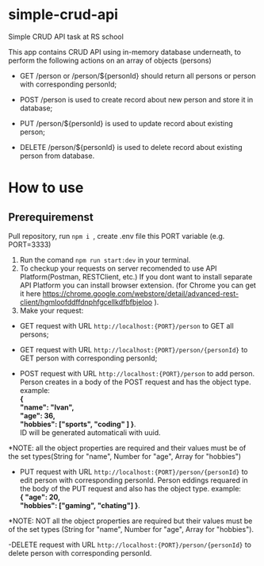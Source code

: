# simple-crud-api
Simple CRUD API task at RS school

This app contains CRUD API using in-memory database underneath, to perform the following actions on an array of objects (persons)

- GET /person or /person/${personId} should return all persons or person with corresponding personId;

- POST /person is used to create record about new person and store it in database;

- PUT /person/${personId} is used to update record about existing person;
 
- DELETE /person/${personId} is used to delete record about existing person from database.

# How to use

## Prerequiremenst 
 Pull repository, run ```npm i ```, create .env file this PORT variable (e.g. PORT=3333)
  
1. Run the comand `npm run start:dev` in your terminal.
2. To checkup your requests on server recomended to use API Platform(Postman, RESTClient, etc.) If you  dont want to install separate API Platform you can install browser extension.
(for Chrome you can get it here https://chrome.google.com/webstore/detail/advanced-rest-client/hgmloofddffdnphfgcellkdfbfbjeloo ).
3. Make your request:

- GET request with URL `http://localhost:{PORT}/person` to GET all persons;

- GET request with URL `http://localhost:{PORT}/person/{personId}` to GET person with corresponding personId;

- POST request with URL `http://localhost:{PORT}/person` to add person.  
    Person creates in a body of the POST request and has the object type.
    example:  
        **{   
                "name": "Ivan",  
                "age": 36,  
                "hobbies": ["sports", "coding" ] 
                }**.  
ID will be generated automaticali with uuid.

*NOTE: all the object properties are required and their values must be of the set types(String for "name", Number for "age", Array for "hobbies")

- PUT request with URL `http://localhost:{PORT}/person/{personId}` to edit person with corresponding personId. 
    Person eddings requared in the body of the PUT request and also has the object type.
    example:  
        **{ 
                "age": 20,  
                "hobbies": ["gaming", "chating"] 
                }**.  

*NOTE: NOT all the object properties are required but their values must be of the set types (String for "name", Number for "age", Array for "hobbies").

-DELETE request with URL `http://localhost:{PORT}/person/{personId}` to delete person with corresponding personId.













